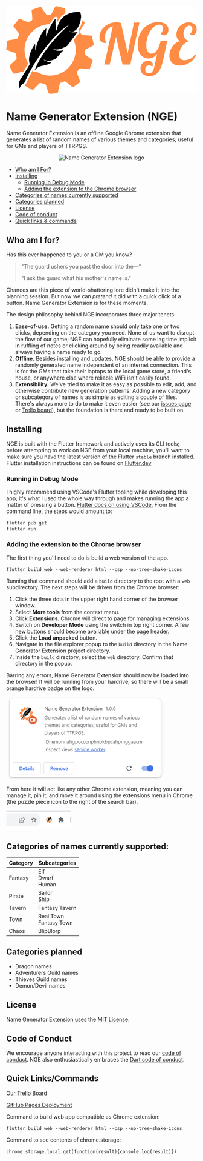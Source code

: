 <div align="center">
    <img  alt="Name Generator Extension logo" src="./assets/logos/gears_nge/png/orange_gear_nge.png">
</div>

# Name Generator Extension (NGE)
Name Generator Extension is an offline Google Chrome extension that generates a list of random names of various themes and categories; useful for GMs and players of TTRPGS.
<div align="center">
    <img  alt="Name Generator Extension logo" src="./assets/readme/generate.gif">
</div>

* [Who am I For?](#who-am-i-for)
* [Installing](#installing)
    * [Running in Debug Mode](#running-in-debug-mode)
    * [Adding the extension to the Chrome browser](#adding-the-extension-to-the-chrome-browser)
* [Categories of names currently supported](#categories-of-names-currently-supported)
* [Categories planned](#categories-planned)
* [License](#license)
* [Code of conduct](#code-of-conduct)
* [Quick links & commands](#quick-linkscommands)

## Who am I for?
Has this ever happened to you or a GM you know?

>"The guard ushers you past the door into the—"
>
>"I ask the guard what his mother's name is."

Chances are this piece of world-shattering lore didn't make it into the planning session. But now we can *pretend* it did with a quick click of a button. Name Generator Extension is for these moments. 

The design philosophy behind NGE incorporates three major tenets:
1. **Ease-of-use.** Getting a random name should only take one or two clicks, depending on the category you need. None of us want to disrupt the flow of our game; NGE can hopefully eliminate some lag time implicit in ruffling of notes or clicking around by being readily available and always having a name ready to go.
2. **Offline.** Besides installing and updates, NGE should be able to provide a randomly generated name independent of an internet connection. This is for the GMs that take their laptops to the local game store, a friend's house, or anywhere else where reliable WiFi isn't easily found.  
3. **Extensibility.** We've tried to make it as easy as possible to edit, add, and otherwise contribute new generation patterns. Adding a new category or subcategory of names is as simple as editing a couple of files. There's always more to do to make it even easier (see our [issues page](https://github.com/trevclaridge/Name-Generator-Extension/issues) or [Trello board](https://trello.com/b/CZVh1GwY/nge-issues-features-future)), but the foundation is there and ready to be built on.

## Installing 
NGE is built with the Flutter framework and actively uses its CLI tools; before attempting to work on NGE from your local machine, you'll want to make sure you have the latest version of the Flutter `stable` branch installed. Flutter installation instructions can be found on [Flutter.dev](https://docs.flutter.dev/get-started/install) 

### Running in Debug Mode
I highly recommend using VSCode's Flutter tooling while developing this app; it's what I used the whole way through and makes running the app a matter of pressing a button. [Flutter docs on using VSCode.](https://docs.flutter.dev/tools/vs-code)
From the command line, the steps would amount to:
```
flutter pub get
flutter run
```

### Adding the extension to the Chrome browser
The first thing you'll need to do is build a web version of the app.
```
flutter build web --web-renderer html --csp --no-tree-shake-icons
```


Running that command should add a `build` directory to the root with a `web` subdirectory.
The next steps will be driven from the Chrome browser:
1. Click the three dots in the upper right hand corner of the browser window.
2. Select **More tools** from the context menu.
3. Click **Extensions**. Chrome will direct to page for managing extensions.
4. Switch on **Developer Mode** using the switch in top right corner. A few new buttons should become available under the page header.
5. Click the **Load unpacked** button.
6. Navigate in the file explorer popup to the `build` directory in the Name Generator Extension project directory.
6. Inside the `build` directory, select the `web` directory. Confirm that directory in the popup.

Barring any errors, Name Generator Extension should now be loaded into the browser! It will be running from your hardrive, so there will be a small orange hardrive badge on the logo.

<img  alt="NGE pinned to extensions" src="./assets/readme/extension_card.png">

From here it will act like any other Chrome extension, meaning you can manage it, pin it, and move it around using the extensions menu in Chrome (the puzzle piece icon to the right of the search bar). 

<img  alt="NGE pinned to extensions" src="./assets/readme/searchbar_with_nge_logo.png">

## Categories of names currently supported:
|Category|Subcategories|
|-----------|-----------|
|Fantasy| Elf<br>Dwarf<br>Human|
|Pirate|Sailor<br>Ship|
|Tavern| Fantasy Tavern|
|Town|Real Town<br>Fantasy Town|
|Chaos|BlipBlorp|

## Categories planned

* Dragon names
* Adventurers Guild names
* Thieves Guild names
* Demon/Devil names

## License
Name Generator Extension uses the [MIT License](https://github.com/trevclaridge/Name-Generator-Extension/blob/main/LICENSE.txt).

## Code of Conduct
We encourage anyone interacting with this project to read our [code of conduct](https://github.com/trevclaridge/Name-Generator-Extension/blob/main/CODE_OF_CONDUCT.md). NGE also enthusiastically embraces the [Dart code of conduct](https://dart.dev/community/code-of-conduct).

## Quick Links/Commands
[Our Trello Board](https://trello.com/b/CZVh1GwY/nge-issues-features-future)

[GitHub Pages Deployment](https://trevclaridge.github.io/Name-Generator-Extension)

Command to build web app compatible as Chrome extension: 
```
flutter build web --web-renderer html --csp --no-tree-shake-icons
```
Command to see contents of chrome.storage:
```
chrome.storage.local.get(function(result){console.log(result)})
```

